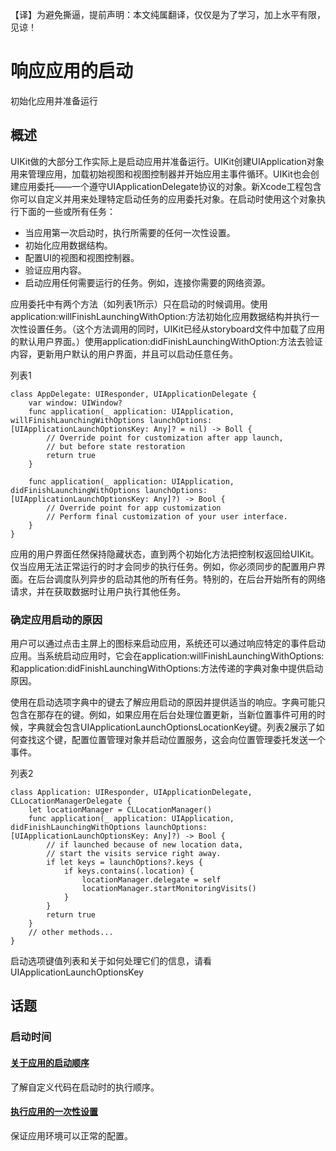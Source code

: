 【译】为避免撕逼，提前声明：本文纯属翻译，仅仅是为了学习，加上水平有限，见谅！

# 响应应用的启动
初始化应用并准备运行

## 概述
UIKit做的大部分工作实际上是启动应用并准备运行。UIKit创建UIApplication对象用来管理应用，加载初始视图和视图控制器并开始应用主事件循环。UIKit也会创建应用委托——一个遵守UIApplicationDelegate协议的对象。新Xcode工程包含你可以自定义并用来处理特定启动任务的应用委托对象。在启动时使用这个对象执行下面的一些或所有任务：

* 当应用第一次启动时，执行所需要的任何一次性设置。
* 初始化应用数据结构。
* 配置UI的视图和视图控制器。
* 验证应用内容。
* 启动应用任何需要运行的任务。例如，连接你需要的网络资源。

应用委托中有两个方法（如列表1所示）只在启动的时候调用。使用application:willFinishLaunchingWithOption:方法初始化应用数据结构并执行一次性设置任务。（这个方法调用的同时，UIKit已经从storyboard文件中加载了应用的默认用户界面。）使用application:didFinishLaunchingWithOption:方法去验证内容，更新用户默认的用户界面，并且可以启动任意任务。

列表1
```
class AppDelegate: UIResponder, UIApplicationDelegate {
	var window: UIWindow?
	func application(_ application: UIApplication, willFinishLaunchingWithOptions launchOptions: [UIApplicationLaunchOptionsKey: Any]? = nil) -> Boll {
		// Override point for customization after app launch,
		// but before state restoration
		return true
	}
	
	func application(_ application: UIApplication, didFinishLaunchingWithOptions launchOptions: [UIApplicationLaunchOptionsKey: Any]?) -> Bool {
		// Override point for app customization
		// Perform final customization of your user interface.
	}
}
```
应用的用户界面任然保持隐藏状态，直到两个初始化方法把控制权返回给UIKit。仅当应用无法正常运行的时才会同步的执行任务。例如，你必须同步的配置用户界面。在后台调度队列异步的启动其他的所有任务。特别的，在后台开始所有的网络请求，并在获取数据时让用户执行其他任务。

### 确定应用启动的原因
用户可以通过点击主屏上的图标来启动应用，系统还可以通过响应特定的事件启动应用。当系统启动应用时，它会在application:willFinishLaunchingWithOptions:和application:didFinishLaunchingWithOptions:方法传递的字典对象中提供启动原因。

使用在启动选项字典中的键去了解应用启动的原因并提供适当的响应。字典可能只包含在那存在的键。例如，如果应用在后台处理位置更新，当新位置事件可用的时候，字典就会包含UIApplicationLaunchOptionsLocationKey键。列表2展示了如何查找这个键，配置位置管理对象并启动位置服务，这会向位置管理委托发送一个事件。

列表2
```
class Application: UIResponder, UIApplicationDelegate, CLLocationManagerDelegate {
	let locationManager = CLLocationManager()
	func application(_ application: UIApplication, didFinishLaunchingWithOptions launchOptions: [UIApplicationLaunchOptionsKey: Any]?) -> Bool {
		// if launched because of new location data,
		// start the visits service right away.
		if let keys = launchOptions?.keys {
			if keys.contains(.location) {
				locationManager.delegate = self
				locationManager.startMonitoringVisits()
			}
		}
		return true
	}
	// other methods...
}
```

启动选项键值列表和关于如何处理它们的信息，请看UIApplicationLaunchOptionsKey

## 话题
### 启动时间
#### [关于应用的启动顺序](https://github.com/singmiya/translate/blob/master/OC_REF/%E5%85%B3%E4%BA%8E%E5%BA%94%E7%94%A8%E7%9A%84%E5%90%AF%E5%8A%A8%E9%A1%BA%E5%BA%8F.md)
了解自定义代码在启动时的执行顺序。

#### [执行应用的一次性设置](https://github.com/singmiya/translate/blob/uikit_translate/OC_REF/%E4%B8%BA%E5%BA%94%E7%94%A8%E6%89%A7%E8%A1%8C%E4%B8%80%E6%AC%A1%E6%80%A7%E8%AE%BE%E7%BD%AE.md)
保证应用环境可以正常的配置。


